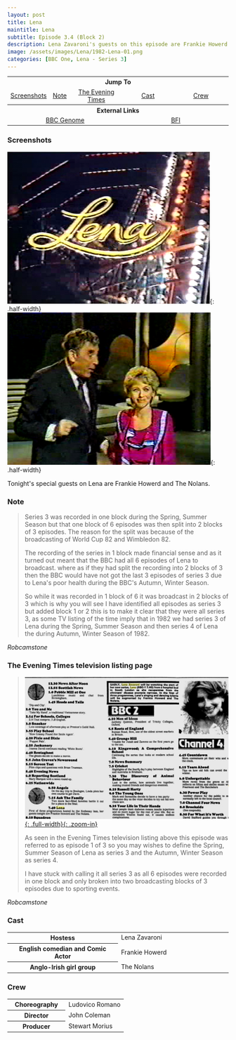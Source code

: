 ```yaml
---
layout: post
title: Lena
maintitle: Lena
subtitle: Episode 3.4 (Block 2)
description: Lena Zavaroni's guests on this episode are Frankie Howerd and The Nolans.
image: /assets/images/Lena/1982-Lena-01.png
categories: [BBC One, Lena - Series 3]
---
```


<table style="text-align:center;">
<tr><th colspan="5">Jump To</th></tr>
<tr><td><a href="#screenshots">Screenshots</a></td><td><a href="#note">Note</a></td><td><a href="#the-evening-times-television-listing-page">The Evening Times</a></td><td><a href="#cast">Cast</a></td><td><a href="#crew">Crew</a></td></tr>
<tr><th colspan="5">External Links</th></tr>
<tr><td colspan="3" style="width:50%;"><a href="https://genome.ch.bbc.co.uk/schedules/bbcone/london/1982-11-30#at-19.40">BBC Genome</a></td><td colspan="2" style="width:50%;"><a href="https://www2.bfi.org.uk/films-tv-people/4ce2b790cfbac">BFI</a></td></tr>
</table>

### Screenshots
![](/assets/images/Lena/1982-Lena-01.png){: .half-width}
![](/assets/images/Lena/1982-Lena-02.png){: .half-width}

Tonight's special guests on Lena are Frankie Howerd and The Nolans.

### Note
> Series 3 was recorded in one block during the Spring, Summer Season but that one block of 6 episodes was then split into 2 blocks of 3 episodes. The reason for the split was because of the broadcasting of World Cup 82 and Wimbledon 82.
>
> The recording of the series in 1 block made financial sense and as it turned out meant that the BBC had all 6 episodes of Lena to broadcast. where as if they had split the recording into 2 blocks of 3 then the BBC would have not got the last 3 episodes of series 3 due to Lena's poor health during the BBC's Autumn, Winter Season.
>
> So while it was recorded in 1 block of 6 it was broadcast in 2 blocks of 3 which is why you will see I have identified all episodes as series 3 but added block 1 or 2 this is to make it clear that they were all series 3, as some TV listing of the time imply that in 1982 we had series 3 of Lena during the Spring, Summer Season and then series 4 of Lena the during Autumn, Winter Season of 1982.

<cite>Robcamstone</cite>

### The Evening Times television listing page
> [![](/assets/images/newspapers/1982-11-30-the-evening-times.png){: .full-width}{: .zoom-in}](/assets/images/newspapers/1982-11-30-the-evening-times.png)
>
> As seen in the Evening Times television listing above this episode was referred to as episode 1 of 3 so you may wishes to define the Spring, Summer Season of Lena as series 3 and the Autumn, Winter Season as series 4.
>
> I have stuck with calling it all series 3 as all 6 episodes were recorded in one block and only broken into two broadcasting blocks of 3 episodes due to sporting events.

<cite>Robcamstone</cite>

### Cast
<table>
<tr><th style="width:50%;">Hostess</th><td style="width:50%;">Lena Zavaroni</td></tr>
<tr><th>English comedian and Comic Actor</th><td>Frankie Howerd</td></tr>
<tr><th>Anglo-Irish girl group</th><td>The Nolans</td></tr>
</table>

### Crew
<table>
<tr><th style="width:50%;">Choreography</th><td style="width:50%;">Ludovico Romano</td></tr>
<tr><th>Director</th><td>John Coleman</td></tr>
<tr><th>Producer</th><td>Stewart Morius</td></tr>
</table>

